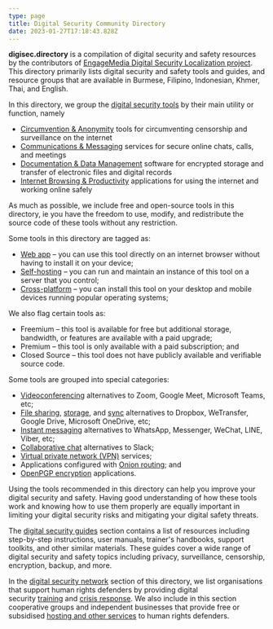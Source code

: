 ```yaml
---
type: page
title: Digital Security Community Directory
date: 2023-01-27T17:18:43.828Z
---
```

**digisec.directory** is a compilation of digital security and safety resources by the contributors of [EngageMedia Digital Security Localization project](https://engagemedia.org/projects/localization/). This directory primarily lists digital security and safety tools and guides, and resource groups that are available in Burmese, Filipino, Indonesian, Khmer, Thai, and English.

In this directory, we group the [digital security tools](/categories/digital-security-tools/) by their main utility or function, namely

* [Circumvention & Anonymity](/tags/circumvention-anonymity/) tools for circumventing censorship and surveillance on the internet
* [Communications & Messaging](/tags/communications-messaging/) services for secure online chats, calls, and meetings
* [Documentation & Data Management](/tags/documentation-data-management/) software for encrypted storage and transfer of electronic files and digital records
* [Internet Browsing & Productivity](/tags/productivity-internet-browsing/) applications for using the internet and working online safely

As much as possible, we include free and open-source tools in this directory, ie you have the freedom to use, modify, and redistribute the source code of these tools without any restriction. 

Some tools in this directory are tagged as:

* [Web app](/tags/web-app/) – you can use this tool directly on an internet browser without having to install it on your device;
* [Self-hosting](/tags/self-hosting/) – you can run and maintain an instance of this tool on a server that you control;
* [Cross-platform](/tags/cross-platform/) – you can install this tool on your desktop and mobile devices running popular operating systems;

We also flag certain tools as:

* Freemium – this tool is available for free but additional storage, bandwidth, or features are available with a paid upgrade;
* Premium – this tool is only available with a paid subscription; and
* Closed Source – this tool does not have publicly available and verifiable source code.

Some tools are grouped into special categories:

* [Videoconferencing](/categories/videoconferencing) alternatives to Zoom, Google Meet, Microsoft Teams, etc;
* [File sharing](/categories/file-sharing), [storage](/categories/file-storage), and [sync](/categories/file-sync) alternatives to Dropbox, WeTransfer, Google Drive, Microsoft OneDrive, etc;
* [Instant messaging](/categories/instant-messaging) alternatives to WhatsApp, Messenger, WeChat, LINE, Viber, etc;
* [Collaborative chat](/categories/collaborative-chat) alternatives to Slack;
* [Virtual private network (VPN)](/categories/virtual-private-network) services;
* Applications configured with [Onion routing](/categories/onion-routing); and
* [OpenPGP encryption](/categories/openpgp-encryption) applications.

Using the tools recommended in this directory can help you improve your digital security and safety. Having good understanding of how these tools work and knowing how to use them properly are equally important in limiting your digital security risks and mitigating your digital safety threats.

The [digital security guides](/categories/digital-security-guides/) section contains a list of resources including step-by-step instructions, user manuals, trainer's handbooks, support toolkits, and other similar materials. These guides cover a wide range of digital security and safety topics including privacy, surveillance, censorship, encryption, backup, and more.

In the [digital security network](/categories/digital-security-network/) section of this directory, we list organisations that support human rights defenders by providing digital security [training](/categories/digital-security-trainers/) and [crisis response](/categories/digital-security-crisis-responders/). We also include in this section cooperative groups and independent businesses that provide free or subsidised [hosting and other services](/categories/digital-security-service-providers/) to human rights defenders.
